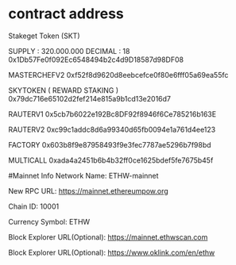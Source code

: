 # contract address
 
Stakeget Token (SKT)

SUPPLY : 320.000.000
DECIMAL : 18
0x1Db57Fe0f092Ec6548494b2c4d9D18587d98DF08

MASTERCHEFV2
0xf52f8d9620d8eebcefce0f80e6fff05a69ea55fc

SKYTOKEN ( REWARD STAKING )
0x79dc716e65102d2fef214e815a9b1cd13e2016d7

RAUTERV1
0x5cb7b6022e192Bc8DF92f8946f6Ce785216b163E

RAUTERV2
0xc99c1addc8d6a99340d65fb0094e1a761d4ee123

FACTORY
0x603b8f9e87958493f9e3fec7787ae5296b7f98bd

MULTICALL
0xada4a2451b6b4b32ff0ce1625bdef5fe7675b45f



#Mainnet Info
Network Name: ETHW-mainnet

New RPC URL: https://mainnet.ethereumpow.org

Chain ID: 10001

Currency Symbol: ETHW

Block Explorer URL(Optional): https://mainnet.ethwscan.com

Block Explorer URL(Optional): https://www.oklink.com/en/ethw